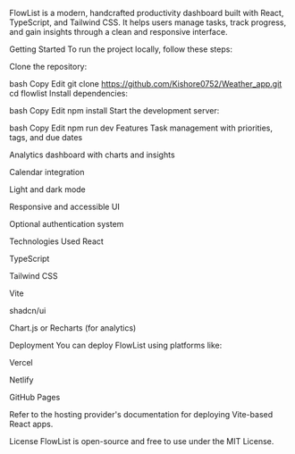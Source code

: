 FlowList is a modern, handcrafted productivity dashboard built with React, TypeScript, and Tailwind CSS. It helps users manage tasks, track progress, and gain insights through a clean and responsive interface.

Getting Started
To run the project locally, follow these steps:

Clone the repository:

bash
Copy
Edit
git clone https://github.com/Kishore0752/Weather_app.git
cd flowlist
Install dependencies:

bash
Copy
Edit
npm install
Start the development server:

bash
Copy
Edit
npm run dev
Features
Task management with priorities, tags, and due dates

Analytics dashboard with charts and insights

Calendar integration

Light and dark mode

Responsive and accessible UI

Optional authentication system

Technologies Used
React

TypeScript

Tailwind CSS

Vite

shadcn/ui

Chart.js or Recharts (for analytics)

Deployment
You can deploy FlowList using platforms like:

Vercel

Netlify

GitHub Pages

Refer to the hosting provider's documentation for deploying Vite-based React apps.

License
FlowList is open-source and free to use under the MIT License.
